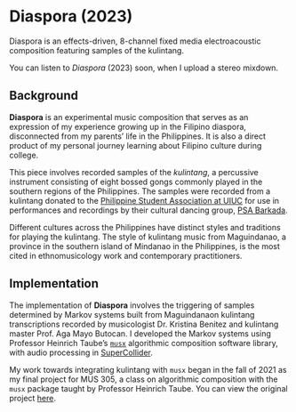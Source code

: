 # Diaspora (2023)

Diaspora is an effects-driven, 8-channel fixed media electroacoustic composition featuring samples of the kulintang.

You can listen to *Diaspora* (2023) soon, when I upload a stereo mixdown.

## Background

**Diaspora** is an experimental music composition that serves as an expression of my experience growing up in the Filipino diaspora, disconnected from my parents’ life in the Philippines. It is also a direct product of my personal journey learning about Filipino culture during college.

This piece involves recorded samples of the *kulintang*, a percussive instrument consisting of eight bossed gongs commonly played in the southern regions of the Philippines. The samples were recorded from a kulintang donated to the [Philippine Student Association at UIUC](https://www.psauiuc.org/) for use in performances and recordings by their cultural dancing group, [PSA Barkada](https://www.psauiuc.org/cultural-chair/).

Different cultures across the Philippines have distinct styles and traditions for playing the kulintang. The style of kulintang music from Maguindanao, a province in the southern island of Mindanao in the Philippines, is the most cited in ethnomusicology work and contemporary practitioners.

## Implementation

The implementation of **Diaspora** involves the triggering of samples determined by Markov systems built from Maguindanaon kulintang transcriptions recorded by musicologist Dr. Kristina Benitez and kulintang master Prof. Aga Mayo Butocan. I developed the Markov systems using Professor Heinrich Taube’s [`musx`](https://pypi.org/project/musx/) algorithmic composition software library, with audio processing in [SuperCollider](https://supercollider.github.io/).

My work towards integrating kulintang with `musx` began in the fall of 2021 as my final project for MUS 305, a class on algorithmic composition with the `musx` package taught by Professor Heinrich Taube. You can view the original project [here](https://github.com/renzol2/mus305-fall21/tree/master/12_finalproject).

